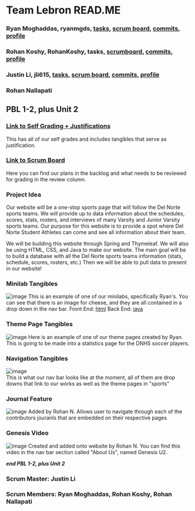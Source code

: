 # Team Lebron READ.ME

### Ryan Moghaddas, ryanmgds, [tasks](https://github.com/jli615/lebroncs/issues?q=assignee%3Aryanmgds+), [scrum board](https://github.com/jli615/lebroncs/projects/1?card_filter_query=assignee%3Aryanmgds), [commits](https://github.com/jli615/lebroncs/graphs/contributors), [profile](https://github.com/ryanmgds)
### Rohan Koshy, RohanKoshy, tasks, [scrumboard](https://github.com/jli615/lebroncs/projects/1?card_filter_query=assignee%3Arohankoshy#card-68534854), [commits](https://github.com/jli615/lebroncs/graphs/contributors), [profile](https://github.com/RohanKoshy)
### Justin Li, jli615, [tasks](https://github.com/jli615/lebroncs/issues?q=assignee%3Ajli615), [scrum board](https://github.com/jli615/lebroncs/projects/1?card_filter_query=assignee%3Ajli615), [commits](https://github.com/jli615/lebroncs/graphs/contributors), [profile](https://github.com/jli615)
### Rohan Nallapati

## PBL 1-2, plus Unit 2
### [Link to Self Grading + Justifications](https://docs.google.com/document/d/1GNQTQCgtMbw8g8jqJJVRfxij7Y9odWbcjubHA96ehMY/edit)
This has all of our self grades and includes tangibles that serve as justification. 

### [Link to Scrum Board](https://github.com/jli615/lebroncs/projects/1)
Here you can find our plans in the backlog and what needs to be reviewed for grading in the review column. 

### Project Idea
Our website will be a one-stop sports page that will follow the Del Norte sports teams. We will provide up to data information about the schedules, scores, stats, rosters, and interviews of many Varsity and Junior Varsity sports teams. Our purpose for this website is to provide a spot where Del Norte Student Athletes can come and see all information about their team. 

We will be building this website through Spring and Thymeleaf. We will also be using HTML, CSS, and Java to make our website. The main goal will be to build a database with all the Del Norte sports teams information (stats, schedule, scores, rosters, etc.) Then we will be able to pull data to present in our website!

### Minilab Tangibles 
![image](https://user-images.githubusercontent.com/72889343/132081246-c8bb3731-eee6-4cc2-805b-ab2e2a2039d3.png)
This is an example of one of our minilabs, specifically Ryan's. You can see that there is an image for cheese, and they are all contained in a drop down in the nav bar. 
Front End: [html](https://github.com/jli615/lebroncs/blob/abd9f32256876c28988914f96ba2c9f22f1e19f1/src/main/resources/templates/bgr.html#L1-L50)
Back End: [java](https://github.com/jli615/lebroncs/blob/abd9f32256876c28988914f96ba2c9f22f1e19f1/src/main/java/com/example/sping_portfolio/minilabs/birdsGreetRyan.java#L1-L17)

### Theme Page Tangibles
![image](https://user-images.githubusercontent.com/72889343/132082022-0a80fcb7-bf95-4dae-aff0-8b6921b32d4e.png)
Here is an example of one of our theme pages created by Ryan. This is going to be made into a statistics page for the DNHS soccer players. 

### Navigation Tangibles 
![image](https://user-images.githubusercontent.com/72889343/132117118-1f99a26b-9441-4872-944b-25d475581ac8.png)</br>
This is what our nav bar looks like at the moment, all of them are drop downs that link to our works as well as the theme pages in "sports"

### Journal Feature 
![image](https://user-images.githubusercontent.com/72889343/132117156-0f60a091-656d-4275-9697-0263e887557e.png)
Added by Rohan N. Allows user to navigate through each of the contributors jouranls that are embedded on their respective pages

### Genesis Video 
![image](https://user-images.githubusercontent.com/72889343/132118009-bd90b987-cbf2-4561-8e46-77b5c82b765f.png)
Created and added onto website by Rohan N. You can find this video in the nav bar section called "About Us", named Genesis U2. 

**_end PBL 1-2, plus Unit 2_**

### Scrum Master: Justin Li 
### Scrum Members: Ryan Moghaddas, Rohan Koshy, Rohan Nallapati
